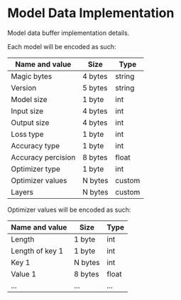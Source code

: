 # Model Data Implementation

Model data buffer implementation details.

Each model will be encoded as such:

| Name and value               | Size    | Type   |
| ---------------------------- | ------- | ------ |
| Magic bytes                  | 4 bytes | string |
| Version                      | 5 bytes | string |
| Model size                   | 1 byte  | int    |
| Input size                   | 4 bytes | int    |
| Output size                  | 4 bytes | int    |
| Loss type                    | 1 byte  | int    |
| Accuracy type                | 1 byte  | int    |
| Accuracy percision           | 8 bytes | float  |
| Optimizer type               | 1 byte  | int    |
| Optimizer values             | N bytes | custom |
| Layers                       | N bytes | custom |

Optimizer values will be encoded as such:

| Name and value               | Size    | Type   |
| ---------------------------- | ------- | ------ |
| Length                       | 1 byte  | int    |
| Length of key 1              | 1 byte  | int    |
| Key 1                        | N bytes | int    |
| Value 1                      | 8 bytes | float  |
| ...                          | ...     | ...    |

